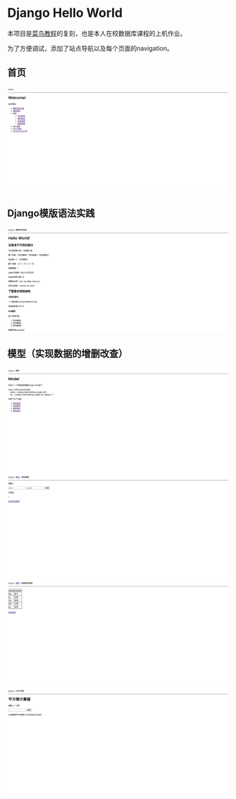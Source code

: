 # Django Hello World
本项目是[菜鸟教程](https://www.runoob.com/django/django-tutorial.html)的复刻，也是本人在校数据库课程的上机作业。

为了方便调试，添加了站点导航以及每个页面的navigation。
## 首页
![](assets/16661125332748.jpg)
## Django模版语法实践
![](assets/16661126497112.jpg)
## 模型（实现数据的增删改查）
![](assets/16661126918310.jpg)
![](assets/16661127069119.jpg)
![](assets/16661127467654.jpg)
![](assets/16661127801057.jpg)
